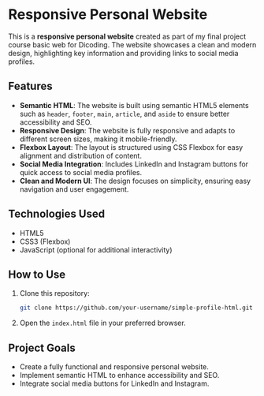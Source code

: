 
# Responsive Personal Website

This is a **responsive personal website** created as part of my final project course basic web for Dicoding. The website showcases a clean and modern design, highlighting key information and providing links to social media profiles.

## Features

- **Semantic HTML**: The website is built using semantic HTML5 elements such as `header`, `footer`, `main`, `article`, and `aside` to ensure better accessibility and SEO.
- **Responsive Design**: The website is fully responsive and adapts to different screen sizes, making it mobile-friendly.
- **Flexbox Layout**: The layout is structured using CSS Flexbox for easy alignment and distribution of content.
- **Social Media Integration**: Includes LinkedIn and Instagram buttons for quick access to social media profiles.
- **Clean and Modern UI**: The design focuses on simplicity, ensuring easy navigation and user engagement.

## Technologies Used

- HTML5
- CSS3 (Flexbox)
- JavaScript (optional for additional interactivity)

## How to Use

1. Clone this repository:
   ```bash
   git clone https://github.com/your-username/simple-profile-html.git
   ```

2. Open the `index.html` file in your preferred browser.

## Project Goals

- Create a fully functional and responsive personal website.
- Implement semantic HTML to enhance accessibility and SEO.
- Integrate social media buttons for LinkedIn and Instagram.

